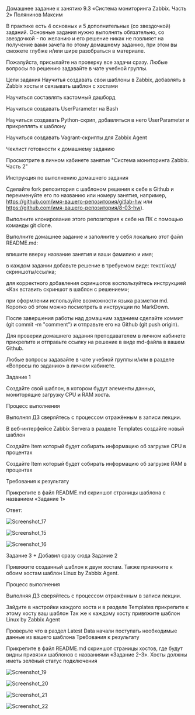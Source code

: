 Домашнее задание к занятию 9.3 «Система мониторинга Zabbix. Часть 2» Полянинов Максим 

В практике есть 4 основных и 5 дополнительных (со звездочкой) заданий. Основные задания нужно выполнять обязательно, со звездочкой - по желанию и его решение никак не повлияет на получение вами зачета по этому домашнему заданию, при этом вы сможете глубже и/или шире разобраться в материале.

Пожалуйста, присылайте на проверку все задачи сразу. Любые вопросы по решению задавайте в чате учебной группы.

Цели задания
Научитья создавать свои шаблоны в Zabbix, добавлять в Zabbix хосты и связывать шаблон с хостами

Научиться составлять кастомный дашборд

Научиться создавать UserParameter на Bash

Научиться создавать Python-скрип, добавляться в него UserParameter и прикреплять к шаблону

Научиться создавать Vagrant-скрипты для Zabbix Agent

Чеклист готовности к домашнему заданию

 Просмотрите в личном кабинете занятие "Система мониторинга Zabbix. Часть 2"
 
Инструкция по выполнению домашнего задания

Сделайте fork репозитория c шаблоном решения к себе в Github и переименуйте его по названию или номеру занятия, например, https://github.com/имя-вашего-репозитория/gitlab-hw или https://github.com/имя-вашего-репозитория/8-03-hw).

Выполните клонирование этого репозитория к себе на ПК с помощью команды git clone.

Выполните домашнее задание и заполните у себя локально этот файл README.md:

впишите вверху название занятия и ваши фамилию и имя;

в каждом задании добавьте решение в требуемом виде: текст/код/скриншоты/ссылка;

для корректного добавления скриншотов воспользуйтесь инструкцией «Как вставить скриншот в шаблон с решением»;

при оформлении используйте возможности языка разметки md. Коротко об этом можно посмотреть в инструкции по MarkDown.

После завершения работы над домашним заданием сделайте коммит (git commit -m "comment") и отправьте его на Github (git push origin).

Для проверки домашнего задания преподавателем в личном кабинете прикрепите и отправьте ссылку на решение в виде md-файла в вашем Github.

Любые вопросы задавайте в чате учебной группы и/или в разделе «Вопросы по заданию» в личном кабинете.


Задание 1

Создайте свой шаблон, в котором будут элементы данных, мониторящие загрузку CPU и RAM хоста.

Процесс выполнения

Выполняя ДЗ сверяйтесь с процессом отражённым в записи лекции.

В веб-интерфейсе Zabbix Servera в разделе Templates создайте новый шаблон

Создайте Item который будет собирать информацию об загрузке CPU в процентах

Создайте Item который будет собирать информацию об загрузке RAM в процентах

Требования к результату

 Прикрепите в файл README.md скриншот страницы шаблона с названием «Задание 1»
 
 Ответ:
 
 ![Screenshot_17](https://user-images.githubusercontent.com/75700701/227310907-4d9320bc-c01c-48d5-ae8f-cf1c2b3e65bc.png)
 
 
 ![Screenshot_15](https://user-images.githubusercontent.com/75700701/227311150-1627a029-638b-442f-b7c7-fdf4a496e4d1.png)
 
 
 ![Screenshot_16](https://user-images.githubusercontent.com/75700701/227311624-14e42a78-d490-40e0-a062-3fdf5baa25cf.png)


Задание 3 + Добавил сразу сюда Задание 2

Привяжите созданный шаблон к двум хостам. Также привяжите к обоим хостам шаблон Linux by Zabbix Agent.

Процесс выполнения

Выполняя ДЗ сверяйтесь с процессом отражённым в записи лекции.

Зайдите в настройки каждого хоста и в разделе Templates прикрепите к этому хосту ваш шаблон
Так же к каждому хосту привяжите шаблон Linux by Zabbix Agent

Проверьте что в раздел Latest Data начали поступать необходимые данные из вашего шаблона
Требования к результату

 Прикрепите в файл README.md скриншот страницы хостов, где будут видны привязки шаблонов с названиями «Задание 2-3». Хосты должны иметь зелёный статус подключения
 
 
![Screenshot_19](https://user-images.githubusercontent.com/75700701/227313675-1ab075ac-274c-449b-b0f2-4bcb80ffa672.png)


![Screenshot_20](https://user-images.githubusercontent.com/75700701/227313982-4717771b-beb0-454c-b83b-c0f15320213d.png)

![Screenshot_21](https://user-images.githubusercontent.com/75700701/227314394-69fd9c0a-7561-4469-87ca-d439850d0549.png)

![Screenshot_22](https://user-images.githubusercontent.com/75700701/227314552-0ac21f66-5fcf-4f65-94c0-31a8d32cc780.png)




 

 
 

 
 

 
 
 
 
 
 
 
 
